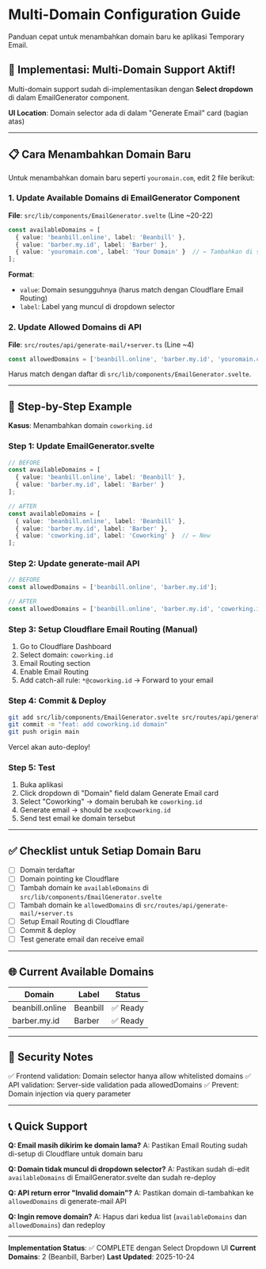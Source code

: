 # Multi-Domain Configuration Guide

Panduan cepat untuk menambahkan domain baru ke aplikasi Temporary Email.

## 🚀 Implementasi: Multi-Domain Support Aktif!

Multi-domain support sudah di-implementasikan dengan **Select dropdown** di dalam EmailGenerator component.

**UI Location**: Domain selector ada di dalam "Generate Email" card (bagian atas)

---

## 📋 Cara Menambahkan Domain Baru

Untuk menambahkan domain baru seperti `youromain.com`, edit 2 file berikut:

### 1. Update Available Domains di EmailGenerator Component

**File**: `src/lib/components/EmailGenerator.svelte` (Line ~20-22)

```typescript
const availableDomains = [
  { value: 'beanbill.online', label: 'Beanbill' },
  { value: 'barber.my.id', label: 'Barber' },
  { value: 'youromain.com', label: 'Your Domain' }  // ← Tambahkan di sini
];
```

**Format**:
- `value`: Domain sesungguhnya (harus match dengan Cloudflare Email Routing)
- `label`: Label yang muncul di dropdown selector

### 2. Update Allowed Domains di API

**File**: `src/routes/api/generate-mail/+server.ts` (Line ~4)

```typescript
const allowedDomains = ['beanbill.online', 'barber.my.id', 'youromain.com'];  // ← Tambahkan di sini
```

Harus match dengan daftar di `src/lib/components/EmailGenerator.svelte`.

---

## 🔧 Step-by-Step Example

**Kasus**: Menambahkan domain `coworking.id`

### Step 1: Update EmailGenerator.svelte

```typescript
// BEFORE
const availableDomains = [
  { value: 'beanbill.online', label: 'Beanbill' },
  { value: 'barber.my.id', label: 'Barber' }
];

// AFTER
const availableDomains = [
  { value: 'beanbill.online', label: 'Beanbill' },
  { value: 'barber.my.id', label: 'Barber' },
  { value: 'coworking.id', label: 'Coworking' }  // ← New
];
```

### Step 2: Update generate-mail API

```typescript
// BEFORE
const allowedDomains = ['beanbill.online', 'barber.my.id'];

// AFTER
const allowedDomains = ['beanbill.online', 'barber.my.id', 'coworking.id'];  // ← New
```

### Step 3: Setup Cloudflare Email Routing (Manual)

1. Go to Cloudflare Dashboard
2. Select domain: `coworking.id`
3. Email Routing section
4. Enable Email Routing
5. Add catch-all rule: `*@coworking.id` → Forward to your email

### Step 4: Commit & Deploy

```bash
git add src/lib/components/EmailGenerator.svelte src/routes/api/generate-mail/+server.ts
git commit -m "feat: add coworking.id domain"
git push origin main
```

Vercel akan auto-deploy!

### Step 5: Test

1. Buka aplikasi
2. Click dropdown di "Domain" field dalam Generate Email card
3. Select "Coworking" → domain berubah ke `coworking.id`
4. Generate email → should be `xxx@coworking.id`
5. Send test email ke domain tersebut

---

## ✅ Checklist untuk Setiap Domain Baru

- [ ] Domain terdaftar
- [ ] Domain pointing ke Cloudflare
- [ ] Tambah domain ke `availableDomains` di `src/lib/components/EmailGenerator.svelte`
- [ ] Tambah domain ke `allowedDomains` di `src/routes/api/generate-mail/+server.ts`
- [ ] Setup Email Routing di Cloudflare
- [ ] Commit & deploy
- [ ] Test generate email dan receive email

---

## 🌐 Current Available Domains

| Domain | Label | Status |
|--------|-------|--------|
| beanbill.online | Beanbill | ✅ Ready |
| barber.my.id | Barber | ✅ Ready |

---

## 🔐 Security Notes

✅ Frontend validation: Domain selector hanya allow whitelisted domains
✅ API validation: Server-side validation pada allowedDomains
✅ Prevent: Domain injection via query parameter

---

## 📞 Quick Support

**Q: Email masih dikirim ke domain lama?**
A: Pastikan Email Routing sudah di-setup di Cloudflare untuk domain baru

**Q: Domain tidak muncul di dropdown selector?**
A: Pastikan sudah di-edit `availableDomains` di EmailGenerator.svelte dan sudah re-deploy

**Q: API return error "Invalid domain"?**
A: Pastikan domain di-tambahkan ke `allowedDomains` di generate-mail API

**Q: Ingin remove domain?**
A: Hapus dari kedua list (`availableDomains` dan `allowedDomains`) dan redeploy

---

**Implementation Status**: ✅ COMPLETE dengan Select Dropdown UI
**Current Domains**: 2 (Beanbill, Barber)
**Last Updated**: 2025-10-24
